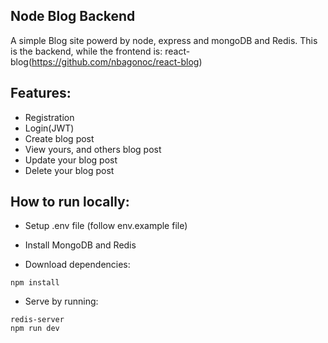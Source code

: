 ## Node Blog Backend

A simple Blog site powerd by node, express and mongoDB and Redis. This is the backend, while the frontend is: react-blog(https://github.com/nbagonoc/react-blog)

## Features:
- Registration
- Login(JWT)
- Create blog post
- View yours, and others blog post
- Update your blog post
- Delete your blog post

## How to run locally:
- Setup .env file (follow env.example file)
- Install MongoDB and Redis

- Download dependencies:
```
npm install
```

- Serve by running:
```
redis-server
npm run dev
```